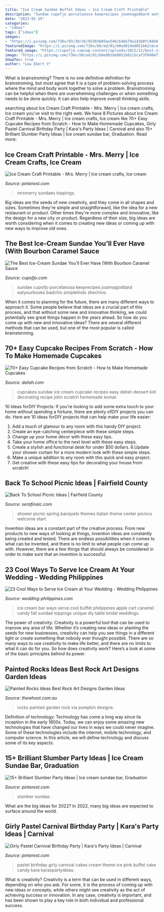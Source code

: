 ```yaml
---
title: "Ice Cream Sundae Buffet Ideas ~ Ice Cream Craft Printable"
description: "Sundae cupofjo porcelanosa keeprecipes joannagoddard eatyourbooks badchix simplelindo shechive"
date: "2023-01-19"
categories:
- "ideas"
tags: ["ideas"]
images:
- "https://i.pinimg.com/736x/93/30/36/9330360dae546cb4b679a141b0fc04b8.jpg"
featuredImage: "https://i.pinimg.com/736x/b0/ed/01/b0ed01de8051b62cbcaf3fb004716237.jpg"
featured_image: "https://cupofjo.com/wp-content/uploads/2012/12/best-ice-cream-sundae-recipe-bourbon-caramel-.jpg"
image: "https://i.pinimg.com/736x/b0/ed/01/b0ed01de8051b62cbcaf3fb004716237.jpg"
ShowToc: true
author: "Lew Ebert V"
---
```



What is brainstroming?
There is no one definitive definition for brainstroming, but most agree that it is a type of problem-solving process where the mind and body work together to solve a problem. Brainstroming can be helpful when there are overwhelming challenges or when something needs to be done quickly. It can also help improve overall thinking skills.

	

		
searching about Ice Cream Craft Printable - Mrs. Merry | Ice cream crafts, Ice cream you've visit to the right web. We have 8 Pictures about Ice Cream Craft Printable - Mrs. Merry | Ice cream crafts, Ice cream like 70+ Easy Cupcake Recipes from Scratch - How to Make Homemade Cupcakes, Girly Pastel Carnival Birthday Party | Kara&#039;s Party Ideas | Carnival and also 15+ Brilliant Slumber Party Ideas | Ice cream sundae bar, Graduation. Read more:
		
    
## Ice Cream Craft Printable - Mrs. Merry | Ice Cream Crafts, Ice Cream

<img loading=lazy src="https://i.pinimg.com/736x/18/f1/a6/18f1a64bca0bc1ca8fc1844ecd472684.jpg" onerror="this.onerror=null;this.src='https://tse3.mm.bing.net/th?id=OIP.jJpNUPZ0Xa5aJs4hBBpkKQHaLH&amp;pid=15.1';" alt="Ice Cream Craft Printable - Mrs. Merry | Ice cream crafts, Ice cream">

_Source: pinterest.com_

>mrsmerry sundaes toppings. 

	

Big ideas are the seeds of new creativity, and they come in all shapes and sizes. Sometimes they're simple and straightforward, like the idea for a new restaurant or product. Other times they're more complex and innovative, like the design for a new city or product. Regardless of their size, big ideas are worth considering when it comes to creating new ideas or coming up with new ways to improve old ones.

    
## The Best Ice-Cream Sundae You&#039;ll Ever Have (With Bourbon Caramel Sauce

<img loading=lazy src="https://cupofjo.com/wp-content/uploads/2012/12/best-ice-cream-sundae-recipe-bourbon-caramel-.jpg" onerror="this.onerror=null;this.src='https://tse2.mm.bing.net/th?id=OIP.CdJLEX_fL8OfM19B8jR9hwAAAA&amp;pid=15.1';" alt="The Best Ice-Cream Sundae You&#039;ll Ever Have (With Bourbon Caramel Sauce">

_Source: cupofjo.com_

>sundae cupofjo porcelanosa keeprecipes joannagoddard eatyourbooks badchix simplelindo shechive. 

	

When it comes to planning for the future, there are many different ways to approach it. Some people believe that ideas are a crucial part of this process, and that without some new and innovative thinking, we could potentially see great things happen in the years ahead. So how do you come up with new and innovative ideas? There are several different methods that can be used, but one of the most popular is called brainstorming.

    
## 70+ Easy Cupcake Recipes From Scratch - How To Make Homemade Cupcakes

<img loading=lazy src="http://del.h-cdn.co/assets/17/23/1497046854-delish-ice-cream-sundae-cupcakes-pinterest-1.jpg" onerror="this.onerror=null;this.src='https://tse4.mm.bing.net/th?id=OIP.UAYP5Hy6rPrQjw1tjS--gwHaLG&amp;pid=15.1';" alt="70+ Easy Cupcake Recipes from Scratch - How to Make Homemade Cupcakes">

_Source: delish.com_

>cupcakes sundae ice cream cupcake recipes easy delish dessert kid decorating recipe john scratch homemade komar. 

	

10 Ideas forDIY Projects:
If you're looking to add some extra touch to your home without spending a fortune, there are plenty ofDIY projects you can do. Here are 10 ideas forDIY projects that can help make your life easier:
1. Add a touch of glamour to any room with this handy DIY project.
2. Create an eye-catching centerpiece with these simple steps.
3. Change up your home décor with these easy tips.
4. Take your home office to the next level with these easy steps.
5. Create a stylish and functional desk for under $50 dollars. 
6.Update your shower curtain for a more modern look with these simple steps. 
7. Make a unique addition to any room with this quick and easy project. 
8. Get creative with these easy tips for decorating your house from scratch!

    
## Back To School Picnic Ideas | Fairfield County

<img loading=lazy src="http://serafinaic.com/wp-content/uploads/2016/08/IMG_2457-HDR.jpg" onerror="this.onerror=null;this.src='https://tse2.mm.bing.net/th?id=OIP.ZLk2k-8LakFnxsZZgNVm4gHaE8&amp;pid=15.1';" alt="Back To School Picnic Ideas | Fairfield County">

_Source: serafinaic.com_

>shower picnic spring banquets themes italian theme center picnics welcome start. 

	

Invention ideas are a constant part of the creative process. From new products to new ways of looking at things, invention ideas are constantly being created and tested. There are endless possibilities when it comes to what can be invented, and there is no limit to what people can come up with. However, there are a few things that should always be considered in order to make sure that an invention is successful.

    
## 23 Cool Ways To Serve Ice Cream At Your Wedding - Wedding Philippines

<img loading=lazy src="http://www.wedding-philippines.com/wp-content/uploads/2015/09/Wedding-Philippines-23-Cool-Ways-to-Serve-Ice-Cream-at-Your-Wedding-Bar-Buffet-Food-Cart-22.jpg" onerror="this.onerror=null;this.src='https://tse3.mm.bing.net/th?id=OIP.c8pWwbaRjndin6cnZAsgwgHaLH&amp;pid=15.1';" alt="23 Cool Ways to Serve Ice Cream at Your Wedding - Wedding Philippines">

_Source: wedding-philippines.com_

>ice cream bar ways serve cool buffet philippines apple cart caramel candy fall sundae toppings unique diy table bridal weddings. 

	

The power of creativity:
Creativity is a powerful tool that can be used to improve any area of life. Whether it’s creating new ideas or planting the seeds for new businesses, creativity can help you see things in a different light or create something that nobody ever thought possible. There are so many ways to use creativity to make life better, and there are no limits to what it can do for you. So how does creativity work? Here’s a look at some of the basic principles behind its power.

    
## Painted Rocks Ideas Best Rock Art Designs Garden Ideas

<img loading=lazy src="http://cdn.thewhoot.com.au/wp-content/uploads/2017/08/Painted-rocks-pumpkins-550x733.jpg" onerror="this.onerror=null;this.src='https://tse1.mm.bing.net/th?id=OIP.grM6hf_1dNMHuFxnFD8bLAHaJ3&amp;pid=15.1';" alt="Painted Rocks Ideas Best Rock Art Designs Garden Ideas">

_Source: thewhoot.com.au_

>rocks painted garden rock via pumpkin designs. 

	

Definition of technology:
Technology has come a long way since its inception in the early 1800s. Today, we can enjoy some amazing new technologies that have changed our lives in ways we could never imagine. Some of these technologies include the internet, mobile technology, and computer science. In this article, we will define technology and discuss some of its key aspects.

    
## 15+ Brilliant Slumber Party Ideas | Ice Cream Sundae Bar, Graduation

<img loading=lazy src="https://i.pinimg.com/736x/93/30/36/9330360dae546cb4b679a141b0fc04b8.jpg" onerror="this.onerror=null;this.src='https://tse1.mm.bing.net/th?id=OIP.NZ17k2QLKt2flDqptcZFFQHaLJ&amp;pid=15.1';" alt="15+ Brilliant Slumber Party Ideas | Ice cream sundae bar, Graduation">

_Source: pinterest.com_

>slumber sundae. 

	

What are the big ideas for 2022?
In 2022, many big ideas are expected to surface around the world.

    
## Girly Pastel Carnival Birthday Party | Kara&#039;s Party Ideas | Carnival

<img loading=lazy src="https://i.pinimg.com/736x/b0/ed/01/b0ed01de8051b62cbcaf3fb004716237.jpg" onerror="this.onerror=null;this.src='https://tse1.mm.bing.net/th?id=OIP.zzGXXNSK2EYMB7w3IPiSpgHaLI&amp;pid=15.1';" alt="Girly Pastel Carnival Birthday Party | Kara&#039;s Party Ideas | Carnival">

_Source: pinterest.com_

>pastel birthday girly carnival cakes cream theme ice pink buffet cake candy kara karaspartyideas. 

	

What is creativity?
Creativity is a term that can be used in different ways, depending on who you ask. For some, it is the process of coming up with new ideas or concepts; while others might see creativity as the act of achieving success or innovation. In any case, creativity is important, and has been shown to play a key role in both individual and professional success.

